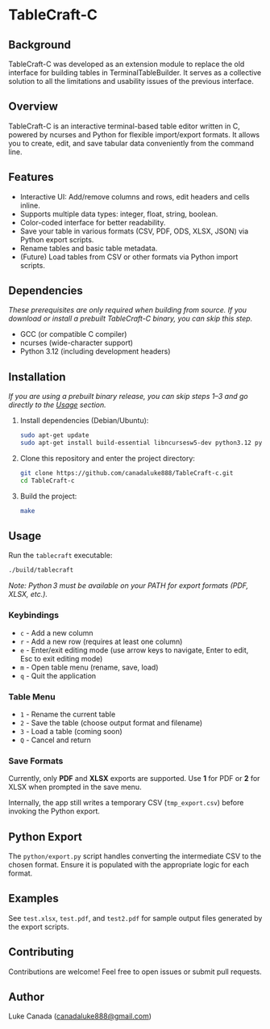 # TableCraft-C

## Background

TableCraft-C was developed as an extension module to replace the old interface for building tables in TerminalTableBuilder. It serves as a collective solution to all the limitations and usability issues of the previous interface.

## Overview

TableCraft-C is an interactive terminal-based table editor written in C, powered by ncurses and Python for flexible import/export formats. It allows you to create, edit, and save tabular data conveniently from the command line.

## Features

 - Interactive UI: Add/remove columns and rows, edit headers and cells inline.
 - Supports multiple data types: integer, float, string, boolean.
 - Color-coded interface for better readability.
 - Save your table in various formats (CSV, PDF, ODS, XLSX, JSON) via Python export scripts.
 - Rename tables and basic table metadata.
 - (Future) Load tables from CSV or other formats via Python import scripts.

## Dependencies

*These prerequisites are only required when building from source. If you download or install a prebuilt TableCraft-C binary, you can skip this step.*

- GCC (or compatible C compiler)
- ncurses (wide-character support)
- Python 3.12 (including development headers)

## Installation

*If you are using a prebuilt binary release, you can skip steps 1–3 and go directly to the [Usage](#usage) section.*

1. Install dependencies (Debian/Ubuntu):

    ```bash
    sudo apt-get update
    sudo apt-get install build-essential libncursesw5-dev python3.12 python3.12-dev
    ```

 2. Clone this repository and enter the project directory:

    ```bash
    git clone https://github.com/canadaluke888/TableCraft-c.git
    cd TableCraft-c
    ```

 3. Build the project:

    ```bash
    make
    ```

## Usage


Run the `tablecraft` executable:

```bash
./build/tablecraft
```

_Note: Python 3 must be available on your PATH for export formats (PDF, XLSX, etc.)._

### Keybindings

 - `c` - Add a new column
 - `r` - Add a new row (requires at least one column)
 - `e` - Enter/exit editing mode (use arrow keys to navigate, Enter to edit, Esc to exit editing mode)
 - `m` - Open table menu (rename, save, load)
 - `q` - Quit the application

### Table Menu

 - `1` - Rename the current table
 - `2` - Save the table (choose output format and filename)
 - `3` - Load a table (coming soon)
 - `Q` - Cancel and return

### Save Formats

Currently, only **PDF** and **XLSX** exports are supported.
Use **1** for PDF or **2** for XLSX when prompted in the save menu.

Internally, the app still writes a temporary CSV (`tmp_export.csv`) before invoking the Python export.

## Python Export

 The `python/export.py` script handles converting the intermediate CSV to the chosen format. Ensure it is populated with the appropriate logic for each format.

## Examples

 See `test.xlsx`, `test.pdf`, and `test2.pdf` for sample output files generated by the export scripts.

## Contributing

 Contributions are welcome! Feel free to open issues or submit pull requests.

## Author

 Luke Canada (<canadaluke888@gmail.com>)
